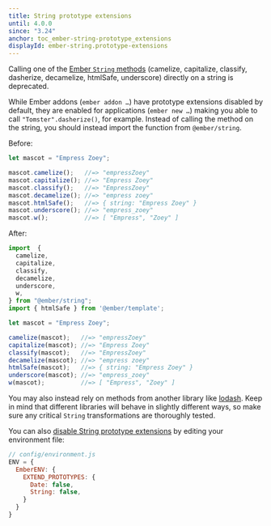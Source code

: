 ```yaml
---
title: String prototype extensions
until: 4.0.0
since: "3.24"
anchor: toc_ember-string-prototype_extensions
displayId: ember-string.prototype-extensions
---
```



Calling one of the [Ember `String` methods](https://api.emberjs.com/ember/3.22/classes/String) (camelize, capitalize, classify, dasherize, decamelize, htmlSafe, underscore) directly on a string is deprecated.

While Ember addons (`ember addon …`) have prototype extensions disabled by default, they are enabled for applications (`ember new …`) making you able to call `"Tomster".dasherize()`, for example.
Instead of calling the method on the string, you should instead import the function from `@ember/string`.

Before:

```js
let mascot = "Empress Zoey";

mascot.camelize();   //=> "empressZoey"
mascot.capitalize(); //=> "Empress Zoey"
mascot.classify();   //=> "EmpressZoey"
mascot.decamelize(); //=> "empress zoey"
mascot.htmlSafe();   //=> { string: "Empress Zoey" }
mascot.underscore(); //=> "empress_zoey"
mascot.w();          //=> [ "Empress", "Zoey" ]
```

After:

```js
import  {
  camelize,
  capitalize, 
  classify, 
  decamelize,
  underscore, 
  w, 
} from "@ember/string";
import { htmlSafe } from '@ember/template';

let mascot = "Empress Zoey";

camelize(mascot);   //=> "empressZoey"
capitalize(mascot); //=> "Empress Zoey"
classify(mascot);   //=> "EmpressZoey"
decamelize(mascot); //=> "empress zoey"
htmlSafe(mascot);   //=> { string: "Empress Zoey" }
underscore(mascot); //=> "empress_zoey"
w(mascot);          //=> [ "Empress", "Zoey" ]
```

You may also instead rely on methods from another library like [lodash](https://lodash.com/).
Keep in mind that different libraries will behave in slightly different ways, so make sure any critical `String` transformations are thoroughly tested.

You can also [disable String prototype extensions](https://guides.emberjs.com/release/configuring-ember/disabling-prototype-extensions/) by editing your environment file:

```js
// config/environment.js
ENV = {
  EmberENV: {
    EXTEND_PROTOTYPES: {
      Date: false,
      String: false,
    }
  }
}
```
